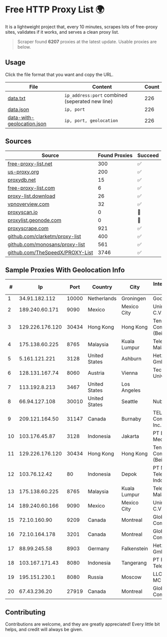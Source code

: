 
# Free HTTP Proxy List 🌍

It is a lightweight project that, every 10 minutes, scrapes lots of free-proxy sites, validates if it works, and serves a clean proxy list.


> Scraper found **6207** proxies at the latest update. Usable proxies are below.

## Usage

Click the file format that you want and copy the URL.


|File|Content|Count|
|----|-------|-----|
|[data.txt](https://raw.githubusercontent.com/themiralay/Proxy-List-World/master/data.txt)|`ip_address:port` combined (seperated new line)|226|
|[data.json](https://raw.githubusercontent.com/themiralay/Proxy-List-World/master/data.json)|`ip, port`|226|
|[data-with-geolocation.json](https://raw.githubusercontent.com/themiralay/Proxy-List-World/master/data-with-geolocation.json)|`ip, port, geolocation`|226|

## Sources

|Source|Found Proxies|Succeed|
|------|-------------|-------|
|[free-proxy-list.net](https://free-proxy-list.net)|300|✅|
|[us-proxy.org](https://www.us-proxy.org)|200|✅|
|[proxydb.net](http://proxydb.net)|15|✅|
|[free-proxy-list.com](https://free-proxy-list.com/?page=&port=&type%5B%5D=http&type%5B%5D=https&up_time=0&search=Search)|6|✅|
|[proxy-list.download](https://www.proxy-list.download/HTTP)|26|✅|
|[vpnoverview.com](https://vpnoverview.com/privacy/anonymous-browsing/free-proxy-servers)|32|✅|
|[proxyscan.io](https://www.proxyscan.io)|0|🚫|
|[proxylist.geonode.com](https://proxylist.geonode.com/api/proxy-list?limit=300&page=1&sort_by=lastChecked&sort_type=desc&protocols=http,https)|0|🚫|
|[proxyscrape.com](https://api.proxyscrape.com/v2/?request=displayproxies&protocol=http&timeout=10000&country=all&ssl=all&anonymity=all)|921|✅|
|[github.com/clarketm/proxy-list](https://raw.githubusercontent.com/clarketm/proxy-list/master/proxy-list-raw.txt)|400|✅|
|[github.com/monosans/proxy-list](https://raw.githubusercontent.com/monosans/proxy-list/main/proxies/http.txt)|561|✅|
|[github.com/TheSpeedX/PROXY-List](https://raw.githubusercontent.com/TheSpeedX/PROXY-List/master/http.txt)|3746|✅|


## Sample Proxies With Geolocation Info

|#|Ip|Port|Country|City|Internet Service Provider|
|-|--|----|-------|----|-------------------------|
|1|34.91.182.112|10000|Netherlands|Groningen|Google LLC|
|2|189.240.60.171|9090|Mexico|Mexico City|Uninet S.A. de C.V.|
|3|129.226.176.120|30434|Hong Kong|Hong Kong|Tencent Cloud Computing (Beijing) Co|
|4|175.138.60.225|8765|Malaysia|Kuala Lumpur|Telekom Malaysia Berhad|
|5|5.161.121.221|3128|United States|Ashburn|Hetzner Online GmbH|
|6|128.131.167.74|8060|Austria|Vienna|Technische Universitat Wien|
|7|113.192.8.213|3467|United States|Los Angeles||
|8|66.94.127.108|30010|United States|Seattle|Nubes, LLC|
|9|209.121.164.50|31147|Canada|Burnaby|TELUS Communications Inc.|
|10|103.176.45.87|3128|Indonesia|Jakarta|PT Era Digital Media|
|11|129.226.176.120|30434|Hong Kong|Hong Kong|Tencent Cloud Computing (Beijing) Co|
|12|103.76.12.42|80|Indonesia|Depok|PT Mora Telematika Indonesia|
|13|175.138.60.225|8765|Malaysia|Kuala Lumpur|Telekom Malaysia Berhad|
|14|189.240.60.166|9090|Mexico|Mexico City|Uninet S.A. de C.V.|
|15|72.10.160.90|9209|Canada|Montreal|GloboTech Communications|
|16|72.10.164.178|3201|Canada|Montreal|GloboTech Communications|
|17|88.99.245.58|8903|Germany|Falkenstein|Hetzner Online GmbH|
|18|103.167.171.43|8080|Indonesia|Tangerang|PT Rajeg Media Telekomunikasi|
|19|195.151.230.1|8080|Russia|Moscow|LLC Home Me MC|
|20|67.43.236.20|27919|Canada|Montreal|GloboTech Communications|



## Contributing

Contributions are welcome, and they are greatly appreciated! Every
little bit helps, and credit will always be given.

